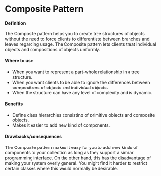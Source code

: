 # Composite Pattern

#### Definition

The Composite pattern helps you to create tree structures of objects without
the need to force clients to differentiate between branches and leaves
regarding usage. The Composite pattern lets clients treat individual objects
and compositions of objects uniformly.

#### Where to use

* When you want to represent a part-whole relationship in a tree structure.
* When you want clients to be able to ignore the differences between
compositions of objects and individual objects.
* When the structure can have any level of complexity and is dynamic.

#### Benefits

* Define class hierarchies consisting of primitive objects and composite
objects.
* Makes it easier to add new kind of components.

#### Drawbacks/consequences

The Composite pattern makes it easy for you to add new kinds of components
to your collection as long as they support a similar programming interface. On
the other hand, this has the disadvantage of making your system overly
general. You might find it harder to restrict certain classes where this would
normally be desirable.
